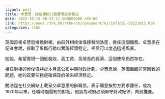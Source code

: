 ```yaml
---
layout: post
title: 卓慧思：採取果斷行動實現經濟穩定
date: 2022-10-15 00:17:11.000000000 +08:00
link: https://news.rthk.hk/rthk/ch/component/k2/1671031-20221015.htm
categories: rthk
---
```


英國首相卓慧思撤換財相，由前外相侯俊偉接替關浩霆，擔任這個職務。卓慧思在記者會說，採取了果斷行動以實現經濟穩定，相信可以度過這場風暴。

她說，希望實現一個低稅收、高工資、高增長的經濟，這個使命仍然存在。

接任財相的侯俊偉將於本月底公布中期財政計劃。卓慧思說，英國面臨非常困難的問題，她的首要任務是確保政府帶來經濟穩定。

關浩霆在社交網站上載呈交卓慧思的辭職信，表示願意按對方要求離任，成為1970年以來，任職時間最短的財相。他認為政府必須緊守財政紀律，向前推進。
